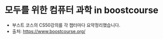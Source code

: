 # 모두를 위한 컴퓨터 과학 in boostcourse

- 부스트 코스의 CS50강의를 각 챕터마다 요약정리했습니다.
- 출처: https://www.boostcourse.org/
